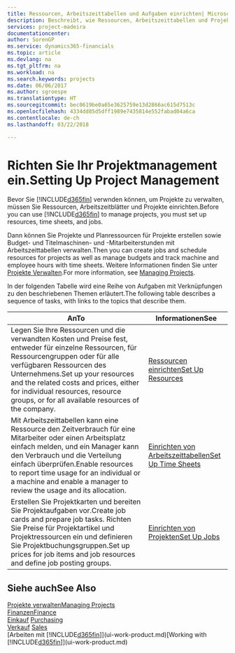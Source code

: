 ```yaml
---
title: Ressourcen, Arbeitszeittabellen und Aufgaben einrichten| Microsoft Docs
description: Beschreibt, wie Ressourcen, Arbeitszeittabellen und Projekte eingerichtet werden, um Projekte zu verwalten.
services: project-madeira
documentationcenter: 
author: SorenGP
ms.service: dynamics365-financials
ms.topic: article
ms.devlang: na
ms.tgt_pltfrm: na
ms.workload: na
ms.search.keywords: projects
ms.date: 06/06/2017
ms.author: sgroespe
ms.translationtype: HT
ms.sourcegitcommit: bec0619be0a65e3625759e13d2866ac615d7513c
ms.openlocfilehash: 4334dd85d5dff1989e7435814e552fabad04a6ca
ms.contentlocale: de-ch
ms.lasthandoff: 03/22/2018

---
```

# <a name="setting-up-project-management"></a><span data-ttu-id="fd8ef-103">Richten Sie Ihr Projektmanagement ein.</span><span class="sxs-lookup"><span data-stu-id="fd8ef-103">Setting Up Project Management</span></span>
<span data-ttu-id="fd8ef-104">Bevor Sie [!INCLUDE[d365fin](includes/d365fin_md.md)] verwnden können, um Projekte zu verwalten, müssen Sie Ressourcen, Arbeitszeitblätter und Projekte einrichten.</span><span class="sxs-lookup"><span data-stu-id="fd8ef-104">Before you can use [!INCLUDE[d365fin](includes/d365fin_md.md)] to manage projects, you must set up resources, time sheets, and jobs.</span></span>

<span data-ttu-id="fd8ef-105">Dann können Sie Projekte und Planressourcen für Projekte erstellen sowie Budget- und Titelmaschinen- und -Mitarbeiterstunden mit Arbeitszeittabellen verwalten.</span><span class="sxs-lookup"><span data-stu-id="fd8ef-105">Then you can create jobs and schedule resources for projects as well as manage budgets and track machine and employee hours with time sheets.</span></span> <span data-ttu-id="fd8ef-106">Weitere Informationen finden Sie unter [Projekte Verwalten](projects-manage-projects.md).</span><span class="sxs-lookup"><span data-stu-id="fd8ef-106">For more information, see [Managing Projects](projects-manage-projects.md).</span></span>  

<span data-ttu-id="fd8ef-107">In der folgenden Tabelle wird eine Reihe von Aufgaben mit Verknüpfungen zu den beschriebenen Themen erläutert.</span><span class="sxs-lookup"><span data-stu-id="fd8ef-107">The following table describes a sequence of tasks, with links to the topics that describe them.</span></span>

| <span data-ttu-id="fd8ef-108">An</span><span class="sxs-lookup"><span data-stu-id="fd8ef-108">To</span></span> | <span data-ttu-id="fd8ef-109">Informationen</span><span class="sxs-lookup"><span data-stu-id="fd8ef-109">See</span></span> |
| --- | --- |
| <span data-ttu-id="fd8ef-110">Legen Sie Ihre Ressourcen und die verwandten Kosten und Preise fest, entweder für einzelne Ressourcen, für Ressourcengruppen oder für alle verfügbaren Ressourcen des Unternehmens.</span><span class="sxs-lookup"><span data-stu-id="fd8ef-110">Set up your resources and the related costs and prices, either for individual resources, resource groups, or for all available resources of the company.</span></span> |[<span data-ttu-id="fd8ef-111">Ressourcen einrichten</span><span class="sxs-lookup"><span data-stu-id="fd8ef-111">Set Up Resources</span></span>](projects-how-setup-resources.md) |
| <span data-ttu-id="fd8ef-112">Mit Arbeitszeittabellen kann eine Ressource den Zeitverbrauch für eine Mitarbeiter oder einen Arbeitsplatz einfach melden, und ein Manager kann den Verbrauch und die Verteilung einfach überprüfen.</span><span class="sxs-lookup"><span data-stu-id="fd8ef-112">Enable resources to report time usage for an individual or a machine and enable a manager to review the usage and its allocation.</span></span> |[<span data-ttu-id="fd8ef-113">Einrichten von Arbeitszeittabellen</span><span class="sxs-lookup"><span data-stu-id="fd8ef-113">Set Up Time Sheets</span></span>](projects-how-setup-time-sheets.md) |
| <span data-ttu-id="fd8ef-114">Erstellen Sie Projektkarten und bereiten Sie Projektaufgaben vor.</span><span class="sxs-lookup"><span data-stu-id="fd8ef-114">Create job cards and prepare job tasks.</span></span> <span data-ttu-id="fd8ef-115">Richten Sie Preise für Projektartikel und Projektressourcen ein und definieren Sie Projektbuchungsgruppen.</span><span class="sxs-lookup"><span data-stu-id="fd8ef-115">Set up prices for job items and job resources and define job posting groups.</span></span> |[<span data-ttu-id="fd8ef-116">Einrichten von Projekten</span><span class="sxs-lookup"><span data-stu-id="fd8ef-116">Set Up Jobs</span></span>](projects-how-setup-jobs.md) |

## <a name="see-also"></a><span data-ttu-id="fd8ef-117">Siehe auch</span><span class="sxs-lookup"><span data-stu-id="fd8ef-117">See Also</span></span>
[<span data-ttu-id="fd8ef-118">Projekte verwalten</span><span class="sxs-lookup"><span data-stu-id="fd8ef-118">Managing Projects</span></span>](projects-manage-projects.md)  
[<span data-ttu-id="fd8ef-119">Finanzen</span><span class="sxs-lookup"><span data-stu-id="fd8ef-119">Finance</span></span>](finance.md)  
<span data-ttu-id="fd8ef-120">[Einkauf](purchasing-manage-purchasing.md)       </span><span class="sxs-lookup"><span data-stu-id="fd8ef-120">[Purchasing](purchasing-manage-purchasing.md)       </span></span>  
<span data-ttu-id="fd8ef-121">[Verkauf](sales-manage-sales.md)   </span><span class="sxs-lookup"><span data-stu-id="fd8ef-121">[Sales](sales-manage-sales.md)   </span></span>  
<span data-ttu-id="fd8ef-122">[Arbeiten mit [!INCLUDE[d365fin](includes/d365fin_md.md)]](ui-work-product.md)</span><span class="sxs-lookup"><span data-stu-id="fd8ef-122">[Working with [!INCLUDE[d365fin](includes/d365fin_md.md)]](ui-work-product.md)</span></span>  

